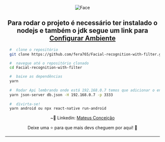 <p align="center">
<img alt="Face" src="https://raw.githubusercontent.com/fera765/Facial-recognition-with-filter/master/src/assets/exemplo.gif" />
</p>

<h2 align="center">
  Para rodar o projeto é necessário ter instalado o nodejs e também o jdk segue um link para <a href="https://react-native.rocketseat.dev">Configurar Ambiente</a>
</h2>

```bash
  #  clone o repositório
  git clone https://github.com/fera765/Facial-recognition-with-filter.git

  #  navegue até o repositório clonado
  cd Facial-recognition-with-filter

  #  baixe as dependências
  yarn
  
  #  Rodar Api lembrando onde está 192.168.0.7 temos que adicionar o endereço ip da sua maquinha na rede, tambem alterar o arquivo dentro de src/services/api.ts 
  yarn json-server db.json -H 192.168.0.7 -p 3333
  
  #  divirta-se!
  yarn android ou npx react-native run-android
```
<p align="center">
  ~💜  Linkedin: <a href="https://www.linkedin.com/in/lord775/">Mateus Conceição</a>
</p>

<p align="center">
  Deixe uma ⭐ para que mais devs cheguem por aqui! 🚀
</p>

<hr>
